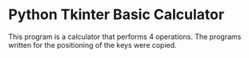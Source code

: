 # Python Tkinter Basic Calculator
 This program is a calculator that performs 4 operations. The programs written for the positioning of the keys were copied.
